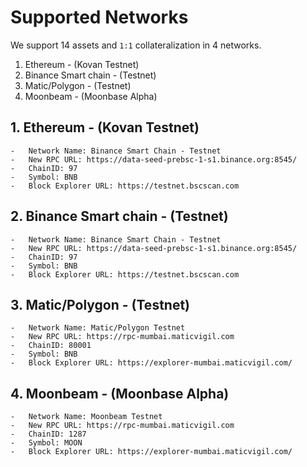 # Supported Networks

We support 14 assets and `1:1` collateralization in 4 networks.

1. Ethereum - (Kovan Testnet)
2. Binance Smart chain - (Testnet)
3. Matic/Polygon - (Testnet)
4. Moonbeam - (Moonbase Alpha)

## 1. Ethereum - (Kovan Testnet)

```
-   Network Name: Binance Smart Chain - Testnet
-   New RPC URL: https://data-seed-prebsc-1-s1.binance.org:8545/
-   ChainID: 97
-   Symbol: BNB
-   Block Explorer URL: https://testnet.bscscan.com
```

## 2. Binance Smart chain - (Testnet)

```
-   Network Name: Binance Smart Chain - Testnet
-   New RPC URL: https://data-seed-prebsc-1-s1.binance.org:8545/
-   ChainID: 97
-   Symbol: BNB
-   Block Explorer URL: https://testnet.bscscan.com
```

## 3. Matic/Polygon - (Testnet)

```
-   Network Name: Matic/Polygon Testnet
-   New RPC URL: https://rpc-mumbai.maticvigil.com
-   ChainID: 80001
-   Symbol: BNB
-   Block Explorer URL: https://explorer-mumbai.maticvigil.com/
```

## 4. Moonbeam - (Moonbase Alpha)

```
-   Network Name: Moonbeam Testnet
-   New RPC URL: https://rpc-mumbai.maticvigil.com
-   ChainID: 1287
-   Symbol: MOON
-   Block Explorer URL: https://explorer-mumbai.maticvigil.com/
```
